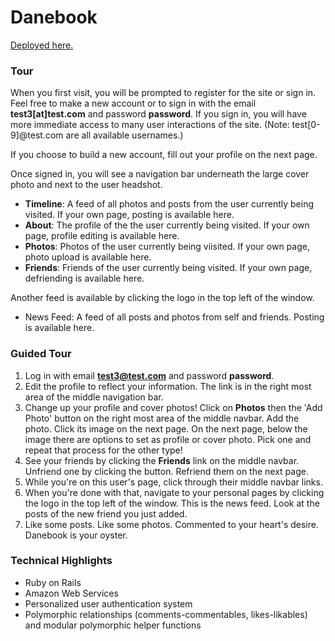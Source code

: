 Danebook
========
[Deployed here.](the-danebook.herokuapp.com)

### Tour
When you first visit, you will be prompted to register for the site or sign in. Feel free to make a new account or to sign in with the email **test3[at]test.com** and password **password**. If you sign in, you will have more immediate access to many user interactions of the site. (Note: test[0-9]@test.com are all available usernames.)

If you choose to build a new account, fill out your profile on the next page.

Once signed in, you will see a navigation bar underneath the large cover photo and next to the user headshot.
- **Timeline**: A feed of all photos and posts from the user currently being visited. If your own page, posting is available here.
- **About**: The profile of the the user currently being visited. If your own page, profile editing is available here.
- **Photos**: Photos of the user currently being viisited. If your own page, photo upload is available here.
- **Friends**: Friends of the user currently being visited. If your own page, defriending is available here.

Another feed is available by clicking the logo in the top left of the window.
- News Feed: A feed of all posts and photos from self and friends. Posting is available here.

### Guided Tour
1. Log in with email **test3@test.com** and password **password**.
1. Edit the profile to reflect your information. The link is in the right most area of the middle navigation bar.
1. Change up your profile and cover photos! Click on **Photos** then the 'Add Photo' button on the right most area of the middle navbar. Add the photo. Click its image on the next page. On the next page, below the image there are options to set as profile or cover photo. Pick one and repeat that process for the other type!
1. See your friends by clicking the **Friends** link on the middle navbar. Unfriend one by clicking the button. Refriend them on the next page.
1. While you're on this user's page, click through their middle navbar links.
1. When you're done with that, navigate to your personal pages by clicking the logo in the top left of the window. This is the news feed. Look at the posts of the new friend you just added.
1. Like some posts. Like some photos. Commented to your heart's desire. Danebook is your oyster.

### Technical Highlights
- Ruby on Rails
- Amazon Web Services
- Personalized user authentication system
- Polymorphic relationships (comments-commentables, likes-likables) and modular polymorphic helper functions
